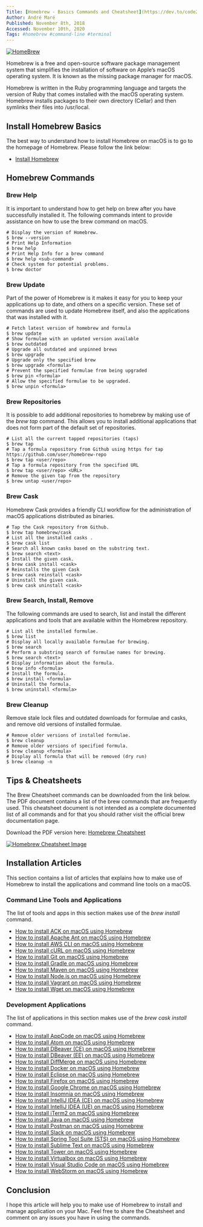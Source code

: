 ```yaml
---
Title: [Homebrew - Basics Commands and Cheatsheet](https://dev.to/code2bits/homebrew---basics--cheatsheet-3a3n)
Author: André Maré
Published: November 8th, 2018
Accessed: November 10th, 2020
Tags: #homebrew #command-line #terminal
---
```


[![HomeBrew](https://res.cloudinary.com/practicaldev/image/fetch/s--0HI0TVhO--/c_limit%2Cf_auto%2Cfl_progressive%2Cq_auto%2Cw_880/https://www.code2bits.com/wp-content/uploads/feature-image/feature-image-homebrew.png)](https://res.cloudinary.com/practicaldev/image/fetch/s--0HI0TVhO--/c_limit%2Cf_auto%2Cfl_progressive%2Cq_auto%2Cw_880/https://www.code2bits.com/wp-content/uploads/feature-image/feature-image-homebrew.png)

Homebrew is a free and open-source software package management system that simplifies the installation of software on Apple’s macOS operating system. It is known as the missing package manager for macOS.

Homebrew is written in the Ruby programming language and targets the version of Ruby that comes installed with the macOS operating system. Homebrew installs packages to their own directory (Cellar) and then symlinks their files into /usr/local.

[](https://dev.to/code2bits/homebrew---basics--cheatsheet-3a3n#install-homebrew-basics)Install Homebrew Basics
--------------------------------------------------------------------------------------------------------------

The best way to understand how to install Homebrew on macOS is to go to the homepage of Homebrew. Please follow the link below:

*   [Install Homebrew](https://brew.sh/)

[](https://dev.to/code2bits/homebrew---basics--cheatsheet-3a3n#homebrew-commands)Homebrew Commands
--------------------------------------------------------------------------------------------------

### [](https://dev.to/code2bits/homebrew---basics--cheatsheet-3a3n#brew-help)Brew Help

It is important to understand how to get help on brew after you have successfully installed it. The following commands intent to provide assistance on how to use the brew command on macOS.  

    # Display the version of Homebrew.
    $ brew --version
    # Print Help Information
    $ brew help
    # Print Help Info for a brew command
    $ brew help <sub-command>
    # Check system for potential problems.
    $ brew doctor
    

### [](https://dev.to/code2bits/homebrew---basics--cheatsheet-3a3n#brew-update)Brew Update

Part of the power of Homebrew is it makes it easy for you to keep your applications up to date, and others on a specific version. These set of commands are used to update Homebrew itself, and also the applications that was installed with it.  

    # Fetch latest version of homebrew and formula
    $ brew update
    # Show formulae with an updated version available
    $ brew outdated
    # Upgrade all outdated and unpinned brews
    $ brew upgrade
    # Upgrade only the specified brew
    $ brew upgrade <formula>
    # Prevent the specified formulae from being upgraded
    $ brew pin <formula>
    # Allow the specified formulae to be upgraded.
    $ brew unpin <formula>
    

### [](https://dev.to/code2bits/homebrew---basics--cheatsheet-3a3n#brew-repositories)Brew Repositories

It is possible to add additional repositories to homebrew by making use of the _brew tap_ command. This allows you to install additional applications that does not form part of the default set of repositories.  

    # List all the current tapped repositories (taps)
    $ brew tap
    # Tap a formula repository from Github using https for tap https://github.com/user/homebrew-repo
    $ brew tap <user/repo>
    # Tap a formula repository from the specified URL
    $ brew tap <user/repo> <URL>
    # Remove the given tap from the repository
    $ brew untap <user/repo>
    

### [](https://dev.to/code2bits/homebrew---basics--cheatsheet-3a3n#brew-cask)Brew Cask

Homebrew Cask provides a friendly CLI workflow for the administration of macOS applications distributed as binaries.  

    # Tap the Cask repository from Github.
    $ brew tap homebrew/cask
    # List all the installed casks .
    $ brew cask list
    # Search all known casks based on the substring text.
    $ brew search <text>
    # Install the given cask.
    $ brew cask install <cask>
    # Reinstalls the given Cask
    $ brew cask reinstall <cask>
    # Uninstall the given cask.
    $ brew cask uninstall <cask>
    

### [](https://dev.to/code2bits/homebrew---basics--cheatsheet-3a3n#brew-search-install-remove)Brew Search, Install, Remove

The following commands are used to search, list and install the different applications and tools that are available within the Homebrew repository.  

    # List all the installed formulae.
    $ brew list
    # Display all locally available formulae for brewing.
    $ brew search
    # Perform a substring search of formulae names for brewing.
    $ brew search <text>
    # Display information about the formula.
    $ brew info <formula>
    # Install the formula.
    $ brew install <formula>
    # Uninstall the formula.
    $ brew uninstall <formula>
    

### [](https://dev.to/code2bits/homebrew---basics--cheatsheet-3a3n#brew-cleanup)Brew Cleanup

Remove stale lock files and outdated downloads for formulae and casks, and remove old versions of installed formulae.  

    # Remove older versions of installed formulae.
    $ brew cleanup
    # Remove older versions of specified formula.
    $ brew cleanup <formula>
    # Display all formula that will be removed (dry run)
    $ brew cleanup -n
    

[](https://dev.to/code2bits/homebrew---basics--cheatsheet-3a3n#tips-amp-cheatsheets)Tips & Cheatsheets
------------------------------------------------------------------------------------------------------

The Brew Cheatsheet commands can be downloaded from the link below. The PDF document contains a list of the brew commands that are frequently used. This cheatsheet document is not intended as a complete documented list of all commands and for that you should rather visit the official brew documentation page.

Download the PDF version here: [Homebrew Cheatsheet](https://www.code2bits.com/wp-content/uploads/cheatsheet-pdf/cheatsheet-homebrew.pdf)

[![Homebrew Cheatsheet Image](https://res.cloudinary.com/practicaldev/image/fetch/s--s5G3V2SE--/c_limit%2Cf_auto%2Cfl_progressive%2Cq_auto%2Cw_880/https://www.code2bits.com/wp-content/uploads/cheatsheet-image/cheatsheet-homebrew.png)](https://res.cloudinary.com/practicaldev/image/fetch/s--s5G3V2SE--/c_limit%2Cf_auto%2Cfl_progressive%2Cq_auto%2Cw_880/https://www.code2bits.com/wp-content/uploads/cheatsheet-image/cheatsheet-homebrew.png)

[](https://dev.to/code2bits/homebrew---basics--cheatsheet-3a3n#installation-articles)Installation Articles
----------------------------------------------------------------------------------------------------------

This section contains a list of articles that explains how to make use of Homebrew to install the applications and command line tools on a macOS.

### [](https://dev.to/code2bits/homebrew---basics--cheatsheet-3a3n#command-line-tools-and-applications)Command Line Tools and Applications

The list of tools and apps in this section makes use of the _brew install_ command.

*   [How to install ACK on macOS using Homebrew](https://www.code2bits.com/how-to-install-ack-on-macos-using-homebrew)
*   [How to install Apache Ant on macOS using Homebrew](https://www.code2bits.com/how-to-install-ant-on-macos-using-homebrew)
*   [How to install AWS CLI on macOS using Homebrew](https://www.code2bits.com/how-to-install-awscli-on-macos-using-homebrew)
*   [How to install cURL on macOS using Homebrew](https://www.code2bits.com/how-to-install-curl-on-macos-using-homebrew)
*   [How to install Git on macOS using Homebrew](https://www.code2bits.com/how-to-install-git-on-macos-using-homebrew)
*   [How to install Gradle on macOS using Homebrew](https://www.code2bits.com/how-to-install-gradle-on-macos-using-homebrew)
*   [How to install Maven on macOS using Homebrew](https://www.code2bits.com/how-to-install-maven-on-macos-using-homebrew)
*   [How to install Node.js on macOS using Homebrew](https://www.code2bits.com/how-to-install-node-on-macos-using-homebrew)
*   [How to install Vagrant on macOS using Homebrew](https://www.code2bits.com/how-to-install-vagrant-on-macos-using-homebrew)
*   [How to install Wget on macOS using Homebrew](https://www.code2bits.com/how-to-install-wget-on-macos-using-homebrew)

### [](https://dev.to/code2bits/homebrew---basics--cheatsheet-3a3n#development-applications)Development Applications

The list of applications in this section makes use of the _brew cask install_ command.

*   [How to install AppCode on macOS using Homebrew](https://www.code2bits.com/how-to-install-appcode-on-macos-using-homebrew)
*   [How to install Atom on macOS using Homebrew](https://www.code2bits.com/how-to-install-atom-on-macos-using-homebrew)
*   [How to install DBeaver (CE) on macOS using Homebrew](https://www.code2bits.com/how-to-install-dbeaver-community-on-macos-using-homebrew)
*   [How to install DBeaver (EE) on macOS using Homebrew](https://www.code2bits.com/how-to-install-dbeaver-enterprise-on-macos-using-homebrew)
*   [How to install DiffMerge on macOS using Homebrew](https://www.code2bits.com/how-to-install-diffmerge-on-macos-using-homebrew)
*   [How to install Docker on macOS using Homebrew](https://www.code2bits.com/how-to-install-docker-on-macos-using-homebrew)
*   [How to install Eclipse on macOS using Homebrew](https://www.code2bits.com/how-to-install-eclipse-on-macos-using-homebrew)
*   [How to install Firefox on macOS using Homebrew](https://www.code2bits.com/how-to-install-firefox-on-macos-using-homebrew)
*   [How to install Google Chrome on macOS using Homebrew](https://www.code2bits.com/how-to-install-chrome-on-macos-using-homebrew)
*   [How to install Insomnia on macOS using Homebrew](https://www.code2bits.com/how-to-install-insomnia-on-macos-using-homebrew/)
*   [How to install IntelliJ IDEA (CE) on macOS using Homebrew](https://www.code2bits.com/how-to-install-intellij-idea-community-edition-on-macos-using-homebrew/)
*   [How to install IntelliJ IDEA (UE) on macOS using Homebrew](https://www.code2bits.com/how-to-install-intellij-idea-ultimate-edition-on-macos-using-homebrew/)
*   [How to install iTerm2 on macOS using Homebrew](https://www.code2bits.com/how-to-install-iterm2-on-macos-using-homebrew)
*   [How to install Java on macOS using Homebrew](https://www.code2bits.com/how-to-install-java-on-macos-using-homebrew)
*   [How to install Postman on macOS using Homebrew](https://www.code2bits.com/how-to-install-postman-on-macos-using-homebrew)
*   [How to install Slack on macOS using Homebrew](https://www.code2bits.com/how-to-install-slack-on-macos-using-homebrew/)
*   [How to install Spring Tool Suite (STS) on macOS using Homebrew](https://www.code2bits.com/how-to-install-sts-on-macos-using-homebrew)
*   [How to install Sublime Text on macOS using Homebrew](https://www.code2bits.com/how-to-install-sublime-text-on-macos-using-homebrew)
*   [How to install Tower on macOS using Homebrew](https://www.code2bits.com/how-to-install-tower-on-macos-using-homebrew)
*   [How to install Virtualbox on macOS using Homebrew](https://www.code2bits.com/how-to-install-virtualbox-on-macos-using-homebrew)
*   [How to install Visual Studio Code on macOS using Homebrew](https://www.code2bits.com/how-to-install-visual-studio-code-on-macos-using-homebrew)
*   [How to install WebStorm on macOS using Homebrew](https://www.code2bits.com/how-to-install-webstorm-on-macos-using-homebrew/)

[](https://dev.to/code2bits/homebrew---basics--cheatsheet-3a3n#conclusion)Conclusion
------------------------------------------------------------------------------------

I hope this article will help you to make use of Homebrew to install and manage application on your Mac. Feel free to share the Cheatsheet and comment on any issues you have in using the commands.